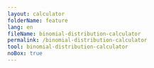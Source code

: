 ```yaml
---
layout: calculator
folderName: feature
lang: en
fileName: binomial-distribution-calculator
permalink: /binomial-distribution-calculator
tool: binomial-distribution-calculator
noBox: true
---
```


